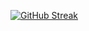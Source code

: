 [![GitHub Streak](https://streak-stats.demolab.com?user=Icyyybro&theme=dark&border=EBD70F)](https://git.io/streak-stats)
